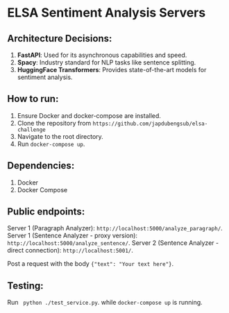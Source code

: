 # ELSA Sentiment Analysis Servers

## Architecture Decisions:
1. **FastAPI**: Used for its asynchronous capabilities and speed.
2. **Spacy**: Industry standard for NLP tasks like sentence splitting.
3. **HuggingFace Transformers**: Provides state-of-the-art models for sentiment analysis.

## How to run:

1. Ensure Docker and docker-compose are installed.
2. Clone the repository from `https://github.com/japdubengsub/elsa-challenge`
3. Navigate to the root directory.
4. Run `docker-compose up`.

## Dependencies:
1. Docker
2. Docker Compose

## Public endpoints:
Server 1 (Paragraph Analyzer): `http://localhost:5000/analyze_paragraph/`.
Server 1 (Sentence Analyzer - proxy version): `http://localhost:5000/analyze_sentence/`.
Server 2 (Sentence Analyzer - direct connection): `http://localhost:5001/`.

Post a request with the body `{"text": "Your text here"}`.

## Testing:
Run ` python ./test_service.py`. while `docker-compose up` is running.

